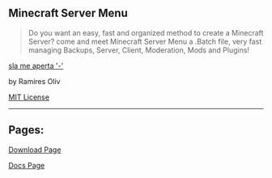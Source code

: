 ## Minecraft Server Menu

> Do you want an easy, fast and organized method to create a Minecraft Server? come and meet Minecraft Server Menu a .Batch file, very fast managing Backups, Server, Client, Moderation, Mods and Plugins!

<a href="" onclick="sla('só um teste viu kk')">sla me aperta '-'</a>

by Ramires Oliv

<a href="License_Page">MIT License</a>

---

## Pages:

<a href="../Files/Downloads/index">Download Page</a>

<a href="Docs">Docs Page</a>

<script src="Main.js"></script>
